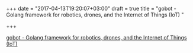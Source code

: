 +++
date = "2017-04-13T19:20:07+03:00"
draft = true
title = "gobot - Golang framework for robotics, drones, and the Internet of Things (IoT) "

+++

<p><a href="https://t.co/H9DR9QVtoc">gobot - Golang framework for robotics, drones, and the Internet of Things (IoT) </a></p>